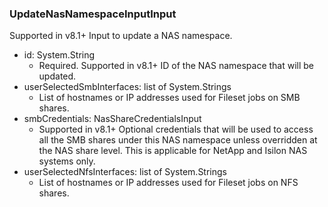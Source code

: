 ### UpdateNasNamespaceInputInput
Supported in v8.1+
Input to update a NAS namespace.

- id: System.String
  - Required. Supported in v8.1+
ID of the NAS namespace that will be updated.
- userSelectedSmbInterfaces: list of System.Strings
  - List of hostnames or IP addresses used for Fileset jobs on SMB shares.
- smbCredentials: NasShareCredentialsInput
  - Supported in v8.1+
Optional credentials that will be used to access all the SMB shares under this NAS namespace unless overridden at the NAS share level. This is applicable for NetApp and Isilon NAS systems only.
- userSelectedNfsInterfaces: list of System.Strings
  - List of hostnames or IP addresses used for Fileset jobs on NFS shares.

